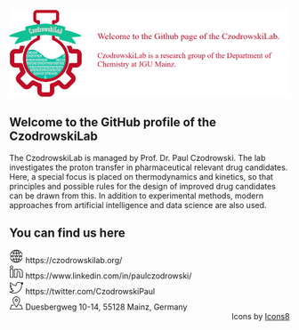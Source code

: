 <picture>
 <img alt="CzodrowskiLab Banner" src="./CzodrowskiLab_banner_gh.png">
</picture>

## Welcome to the GitHub profile of the CzodrowskiLab

The CzodrowskiLab is managed by Prof. Dr. Paul Czodrowski. The lab investigates the proton transfer in pharmaceutical relevant drug candidates. Here, a special focus is placed on thermodynamics and kinetics, so that principles and possible rules for the design of improved drug candidates can be drawn from this. In addition to experimental methods, modern approaches from artificial intelligence and data science are also used.

## You can find us here
<div align="left">
 <picture>
 <source media="(prefers-color-scheme: dark)" srcset="./icons8-website-50-white.png" width="25px" height="25px">
 <source media="(prefers-color-scheme: light)" srcset="./icons8-website-50.png" width="25px" height="25px">
 <img alt="Website Logo" src="./icons8-website-50.png" width="25px" height="25px">
</picture> https://czodrowskilab.org/
</div>
<div align="left">
 <picture>
  <source media="(prefers-color-scheme: dark)" srcset="./icons8-linkedin-50-white.png" width="25px" height="25px">
  <source media="(prefers-color-scheme: light)" srcset="./icons8-linkedin-50.png" width="25px" height="25px">
  <img alt="Linkedin Logo" src="./icons8-linkedin-50.png" width="25px" height="25px">
 </picture> https://www.linkedin.com/in/paulczodrowski/
</div>
<div align="left">
 <picture>
  <source media="(prefers-color-scheme: dark)" srcset="./icons8-twitter-50-white.png" width="25px" height="25px">
  <source media="(prefers-color-scheme: light)" srcset="./icons8-twitter-50.png" width="25px" height="25px">
  <img alt="Twitter Logo" src="./icons8-twitter-50.png" width="25px" height="25px">
 </picture> https://twitter.com/CzodrowskiPaul
</div>

<div align="left">
 <picture>
  <source media="(prefers-color-scheme: dark)" srcset="./icons8-address-50-white.png" width="25px" height="25px">
  <source media="(prefers-color-scheme: light)" srcset="./icons8-address-50.png" width="25px" height="25px">
  <img alt="Address Logo" src="./icons8-address-50.png" width="25px" height="25px">
 </picture> Duesbergweg 10-14, 55128 Mainz, Germany
</div>

<div align="right">
  Icons by <a href="https://icons8.com" _target="blank">Icons8</a>
</div>
